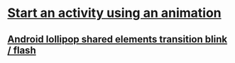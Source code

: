 # [Start an activity using an animation](https://developer.android.com/training/transitions/start-activity)
## [Android lollipop shared elements transition blink / flash](https://stackoverflow.com/questions/28567454/android-lollipop-shared-elements-transition-blink-flash)
